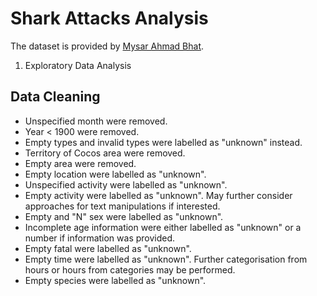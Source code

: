 # Shark Attacks Analysis
The dataset is provided by [Mysar Ahmad Bhat](https://www.kaggle.com/datasets/mysarahmadbhat/shark-attacks).

1. Exploratory Data Analysis

## Data Cleaning
* Unspecified month were removed.
* Year < 1900 were removed.
* Empty types and invalid types were labelled as "unknown" instead.
* Territory of Cocos area were removed.
* Empty area were removed.
* Empty location were labelled as "unknown".
* Unspecified activity were labelled as "unknown".
* Empty activity were labelled as "unknown". May further consider approaches for text manipulations if interested.
* Empty and "N" sex were labelled as "unknown".
* Incomplete age information were either labelled as "unknown" or a number if information was provided.
* Empty fatal were labelled as "unknown".
* Empty time were labelled as "unknown". Further categorisation from hours or hours from categories may be performed.
* Empty species were labelled as "unknown".
